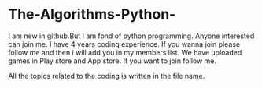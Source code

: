 # The-Algorithms-Python-
I am new in github.But I am fond of python programming. Anyone interested can join me. I have 4 years coding experience. If you wanna join please follow me and then i will add you in my members list. We have uploaded games in Play store and App store. If you want to join follow me. 




All the topics related to the coding is written in the file name.
